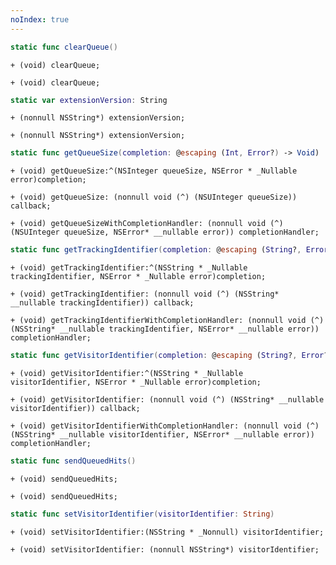 ```yaml
---
noIndex: true
---
```


<Variant platform="aep-swift" api="clear-queue" repeat="1"/>

```swift
static func clearQueue()
```

<Variant platform="aep-objc" api="clear-queue" repeat="1"/>

```objc
+ (void) clearQueue;
```

<Variant platform="acp-objc" api="clear-queue" repeat="1"/>

```objc
+ (void) clearQueue;
```

<Variant platform="aep-swift" api="extension-version" repeat="1"/>

```swift
static var extensionVersion: String
```

<Variant platform="aep-objc" api="extension-version" repeat="1"/>

```objc
+ (nonnull NSString*) extensionVersion;
```

<Variant platform="acp-objc" api="extension-version" repeat="1"/>

```objc
+ (nonnull NSString*) extensionVersion;
```

<Variant platform="aep-swift" api="get-queue-size" repeat="1"/>

```swift
static func getQueueSize(completion: @escaping (Int, Error?) -> Void)
```

<Variant platform="aep-objc" api="get-queue-size" repeat="1"/>

```objc
+ (void) getQueueSize:^(NSInteger queueSize, NSError * _Nullable error)completion;
```

<Variant platform="acp-objc" api="get-queue-size" repeat="1"/>

```objc
+ (void) getQueueSize: (nonnull void (^) (NSUInteger queueSize)) callback;

+ (void) getQueueSizeWithCompletionHandler: (nonnull void (^) (NSUInteger queueSize, NSError* __nullable error)) completionHandler;
```

<Variant platform="aep-swift" api="get-tracking-identifier" repeat="1"/>

```swift
static func getTrackingIdentifier(completion: @escaping (String?, Error?) -> Void)
```

<Variant platform="aep-objc" api="get-tracking-identifier" repeat="1"/>

```objc
+ (void) getTrackingIdentifier:^(NSString * _Nullable trackingIdentifier, NSError * _Nullable error)completion;
```

<Variant platform="acp-objc" api="get-tracking-identifier" repeat="1"/>

```objc
+ (void) getTrackingIdentifier: (nonnull void (^) (NSString* __nullable trackingIdentifier)) callback;

+ (void) getTrackingIdentifierWithCompletionHandler: (nonnull void (^) (NSString* __nullable trackingIdentifier, NSError* __nullable error)) completionHandler;
```

<Variant platform="aep-swift" api="get-visitor-identifier" repeat="1"/>

```swift
static func getVisitorIdentifier(completion: @escaping (String?, Error?) -> Void)
```

<Variant platform="aep-objc" api="get-visitor-identifier" repeat="1"/>

```objc
+ (void) getVisitorIdentifier:^(NSString * _Nullable visitorIdentifier, NSError * _Nullable error)completion;
```

<Variant platform="acp-objc" api="get-visitor-identifier" repeat="1"/>

```objc
+ (void) getVisitorIdentifier: (nonnull void (^) (NSString* __nullable visitorIdentifier)) callback;

+ (void) getVisitorIdentifierWithCompletionHandler: (nonnull void (^) (NSString* __nullable visitorIdentifier, NSError* __nullable error)) completionHandler;
```

<Variant platform="aep-swift" api="send-queued-hits" repeat="1"/>

```swift
static func sendQueuedHits()
```

<Variant platform="aep-objc" api="send-queued-hits" repeat="1"/>

```objc
+ (void) sendQueuedHits;
```

<Variant platform="acp-objc" api="send-queued-hits" repeat="1"/>

```objc
+ (void) sendQueuedHits;
```

<Variant platform="aep-swift" api="set-visitor-identifier" repeat="1"/>

```swift
static func setVisitorIdentifier(visitorIdentifier: String)
```

<Variant platform="aep-objc" api="set-visitor-identifier" repeat="1"/>

```objc
+ (void) setVisitorIdentifier:(NSString * _Nonnull) visitorIdentifier;
```

<Variant platform="acp-objc" api="set-visitor-identifier" repeat="1"/>

```objc
+ (void) setVisitorIdentifier: (nonnull NSString*) visitorIdentifier;
```
